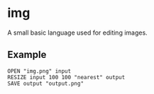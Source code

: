 # img

A small basic language used for editing images.

## Example
```
OPEN "img.png" input
RESIZE input 100 100 "nearest" output
SAVE output "output.png"
```
